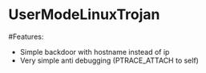 # UserModeLinuxTrojan

#Features:
* Simple backdoor with hostname instead of ip
* Very simple anti debugging (PTRACE_ATTACH to self)
